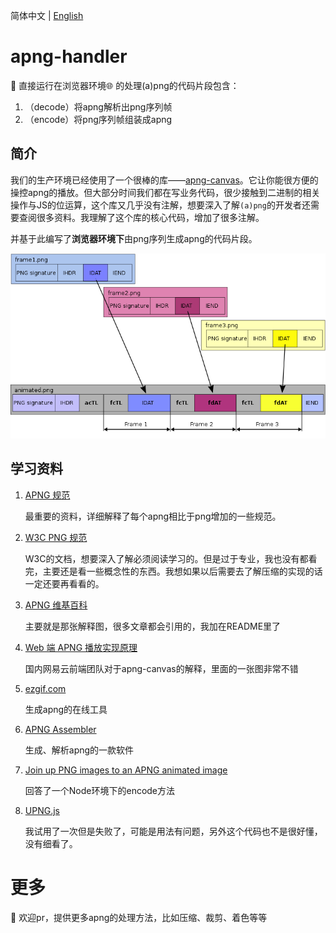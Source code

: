 简体中文 | [English](./README.md)

# apng-handler
📝 直接运行在浏览器环境🌐 的处理(a)png的代码片段包含：

1. （decode）将apng解析出png序列帧
2. （encode）将png序列帧组装成apng 

## 简介
我们的生产环境已经使用了一个很棒的库——[apng-canvas](https://github.com/davidmz/apng-canvas)。它让你能很方便的操控apng的播放。但大部分时间我们都在写业务代码，很少接触到二进制的相关操作与JS的位运算，这个库又几乎没有注解，想要深入了解`(a)png`的开发者还需要查阅很多资料。我理解了这个库的核心代码，增加了很多注解。

并基于此编写了**浏览器环境下**由png序列生成apng的代码片段。

![](./Apng-intro.png)

## 学习资料
1. [APNG 规范](https://wiki.mozilla.org/APNG_Specification#.60acTL.60:_The_Animation_Control_Chunk)

    最重要的资料，详细解释了每个apng相比于png增加的一些规范。

2. [W3C PNG 规范](https://www.w3.org/TR/PNG/)

    W3C的文档，想要深入了解必须阅读学习的。但是过于专业，我也没有都看完，主要还是看一些概念性的东西。我想如果以后需要去了解压缩的实现的话一定还要再看看的。

3. [APNG 维基百科](https://en.wikipedia.org/wiki/APNG)
   
   主要就是那张解释图，很多文章都会引用的，我加在README里了
  
4. [Web 端 APNG 播放实现原理](https://segmentfault.com/a/1190000023516861)

   国内网易云前端团队对于apng-canvas的解释，里面的一张图非常不错

5. [ezgif.com](https://ezgif.com/apng-maker/ezgif-6-bb2ad99e-apng)

    生成apng的在线工具

6. [APNG Assembler](http://apngasm.sourceforge.net/)

    生成、解析apng的一款软件
7. [Join up PNG images to an APNG animated image](https://stackoverflow.com/questions/18297616/join-up-png-images-to-an-apng-animated-image)

    回答了一个Node环境下的encode方法

8. [UPNG.js](https://github.com/photopea/UPNG.js)

   我试用了一次但是失败了，可能是用法有问题，另外这个代码也不是很好懂，没有细看了。

# 更多
💓 欢迎pr，提供更多apng的处理方法，比如压缩、裁剪、着色等等
